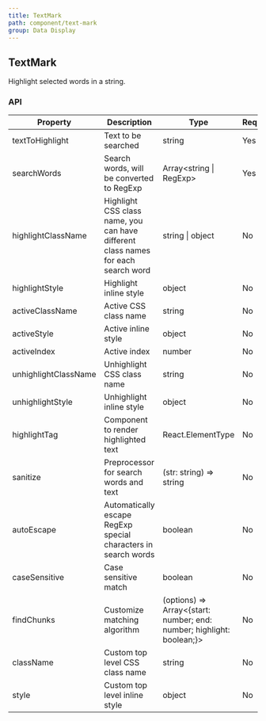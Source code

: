 ```yaml
---
title: TextMark
path: component/text-mark
group: Data Display
---
```


## TextMark

Highlight selected words in a string.

### API

| Property     |  Description  | Type     |  Required  |   Default  | Alternative   |
| ------------ | -------------- | -------- | ---------- | ---------- | ------------- |
| textToHighlight | Text to be searched | string | Yes | | |
| searchWords | Search words, will be converted to RegExp | Array<string \| RegExp> | Yes | | |
| highlightClassName | Highlight CSS class name, you can have different class names for each search word | string \| object | No | | |
| highlightStyle | Highlight inline style | object | No | | |
| activeClassName | Active CSS class name | string | No       |        |        |
| activeStyle | Active inline style | object | No |  | |
| activeIndex | Active index | number | No | | |
| unhighlightClassName | Unhighlight CSS class name | string | No | | |
| unhighlightStyle | Unhighlight inline style  | object | No | | |
| highlightTag | Component to render highlighted text | React.ElementType | No | `'mark'` | |
| sanitize | Preprocessor for search words and text | (str: string) => string | No | identity | |
| autoEscape | Automatically escape RegExp special characters in search words | boolean | No | `false` |  `true` |
| caseSensitive | Case sensitive match | boolean | No | `false` | `true` |
| findChunks | Customize matching algorithm | (options) => Array<{start: number; end: number; highlight: boolean;}> | No | | |
| className | Custom top level CSS class name | string | No | | |
| style | Custom top level inline style | object | No | | |
